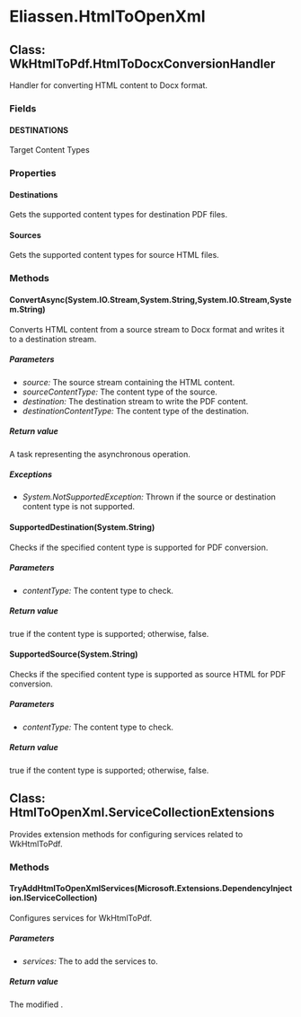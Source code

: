 ﻿# Eliassen.HtmlToOpenXml


## Class: WkHtmlToPdf.HtmlToDocxConversionHandler
Handler for converting HTML content to Docx format. 

### Fields

#### DESTINATIONS
Target Content Types
### Properties

#### Destinations
Gets the supported content types for destination PDF files.
#### Sources
Gets the supported content types for source HTML files.
### Methods


#### ConvertAsync(System.IO.Stream,System.String,System.IO.Stream,System.String)
Converts HTML content from a source stream to Docx format and writes it to a destination stream. 


##### Parameters
* *source:* The source stream containing the HTML content.
* *sourceContentType:* The content type of the source.
* *destination:* The destination stream to write the PDF content.
* *destinationContentType:* The content type of the destination.




##### Return value
A task representing the asynchronous operation.



##### Exceptions

* *System.NotSupportedException:* Thrown if the source or destination content type is not supported.




#### SupportedDestination(System.String)
Checks if the specified content type is supported for PDF conversion. 


##### Parameters
* *contentType:* The content type to check.




##### Return value
true if the content type is supported; otherwise, false.



#### SupportedSource(System.String)
Checks if the specified content type is supported as source HTML for PDF conversion. 


##### Parameters
* *contentType:* The content type to check.




##### Return value
true if the content type is supported; otherwise, false.



## Class: HtmlToOpenXml.ServiceCollectionExtensions
Provides extension methods for configuring services related to WkHtmlToPdf. 

### Methods


#### TryAddHtmlToOpenXmlServices(Microsoft.Extensions.DependencyInjection.IServiceCollection)
Configures services for WkHtmlToPdf. 


##### Parameters
* *services:* The to add the services to.




##### Return value
The modified .

